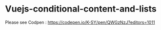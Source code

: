 # Vuejs-conditional-content-and-lists
Please see Codpen : https://codepen.io/K-SY/pen/QWGzNzJ?editors=1011

